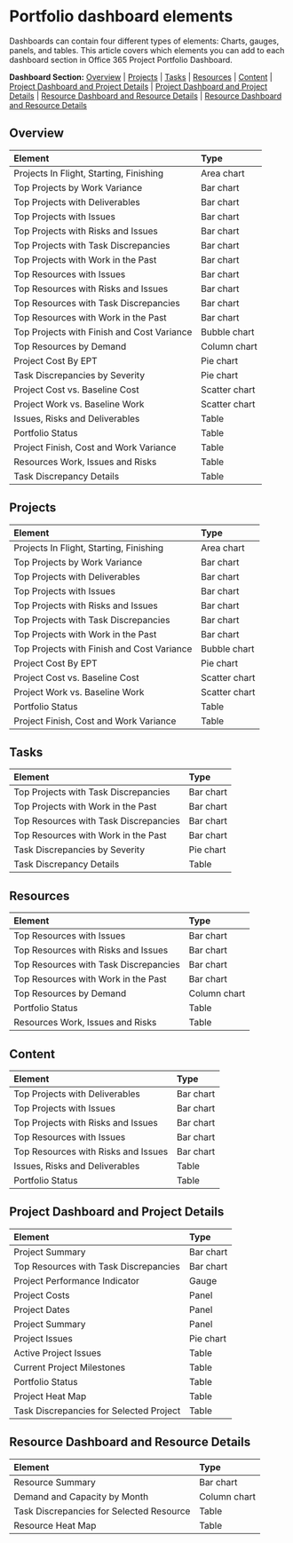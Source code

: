 
# Portfolio dashboard elements

Dashboards can contain four different types of elements: Charts, gauges, panels, and tables. This article covers which elements you can add to each dashboard section in Office 365 Project Portfolio Dashboard.
  
    
    

 **Dashboard Section:** [Overview](706dd1f5-c3a3-47a2-a40f-43e86343a877.md#BKMK_Overview) | [Projects](706dd1f5-c3a3-47a2-a40f-43e86343a877.md#BKMK_Projects) | [Tasks](706dd1f5-c3a3-47a2-a40f-43e86343a877.md#BKMK_Tasks) | [Resources](706dd1f5-c3a3-47a2-a40f-43e86343a877.md#BKMK_Resources) | [Content](706dd1f5-c3a3-47a2-a40f-43e86343a877.md#BKMK_Content) | [Project Dashboard and Project Details](706dd1f5-c3a3-47a2-a40f-43e86343a877.md#BKMK_ProjectDashboard) | [Project Dashboard and Project Details](706dd1f5-c3a3-47a2-a40f-43e86343a877.md#BKMK_ProjectDashboard) | [Resource Dashboard and Resource Details](706dd1f5-c3a3-47a2-a40f-43e86343a877.md#BKMK_ResourceDashboard) | [Resource Dashboard and Resource Details](706dd1f5-c3a3-47a2-a40f-43e86343a877.md#BKMK_ResourceDashboard)
## Overview
<a name="BKMK_Overview"> </a>



|**Element**|**Type**|
|:-----|:-----|
|Projects In Flight, Starting, Finishing  <br/> |Area chart  <br/> |
|Top Projects by Work Variance  <br/> |Bar chart  <br/> |
|Top Projects with Deliverables  <br/> |Bar chart  <br/> |
|Top Projects with Issues  <br/> |Bar chart  <br/> |
|Top Projects with Risks and Issues  <br/> |Bar chart  <br/> |
|Top Projects with Task Discrepancies  <br/> |Bar chart  <br/> |
|Top Projects with Work in the Past  <br/> |Bar chart  <br/> |
|Top Resources with Issues  <br/> |Bar chart  <br/> |
|Top Resources with Risks and Issues  <br/> |Bar chart  <br/> |
|Top Resources with Task Discrepancies  <br/> |Bar chart  <br/> |
|Top Resources with Work in the Past  <br/> |Bar chart  <br/> |
|Top Projects with Finish and Cost Variance  <br/> |Bubble chart  <br/> |
|Top Resources by Demand  <br/> |Column chart  <br/> |
|Project Cost By EPT  <br/> |Pie chart  <br/> |
|Task Discrepancies by Severity  <br/> |Pie chart  <br/> |
|Project Cost vs. Baseline Cost  <br/> |Scatter chart  <br/> |
|Project Work vs. Baseline Work  <br/> |Scatter chart  <br/> |
|Issues, Risks and Deliverables  <br/> |Table  <br/> |
|Portfolio Status  <br/> |Table  <br/> |
|Project Finish, Cost and Work Variance  <br/> |Table  <br/> |
|Resources Work, Issues and Risks  <br/> |Table  <br/> |
|Task Discrepancy Details  <br/> |Table  <br/> |
   

## Projects
<a name="BKMK_Projects"> </a>



|**Element**|**Type**|
|:-----|:-----|
|Projects In Flight, Starting, Finishing  <br/> |Area chart  <br/> |
|Top Projects by Work Variance  <br/> |Bar chart  <br/> |
|Top Projects with Deliverables  <br/> |Bar chart  <br/> |
|Top Projects with Issues  <br/> |Bar chart  <br/> |
|Top Projects with Risks and Issues  <br/> |Bar chart  <br/> |
|Top Projects with Task Discrepancies  <br/> |Bar chart  <br/> |
|Top Projects with Work in the Past  <br/> |Bar chart  <br/> |
|Top Projects with Finish and Cost Variance  <br/> |Bubble chart  <br/> |
|Project Cost By EPT  <br/> |Pie chart  <br/> |
|Project Cost vs. Baseline Cost  <br/> |Scatter chart  <br/> |
|Project Work vs. Baseline Work  <br/> |Scatter chart  <br/> |
|Portfolio Status  <br/> |Table  <br/> |
|Project Finish, Cost and Work Variance  <br/> |Table  <br/> |
   

## Tasks
<a name="BKMK_Tasks"> </a>



|**Element**|**Type**|
|:-----|:-----|
|Top Projects with Task Discrepancies  <br/> |Bar chart  <br/> |
|Top Projects with Work in the Past  <br/> |Bar chart  <br/> |
|Top Resources with Task Discrepancies  <br/> |Bar chart  <br/> |
|Top Resources with Work in the Past  <br/> |Bar chart  <br/> |
|Task Discrepancies by Severity  <br/> |Pie chart  <br/> |
|Task Discrepancy Details  <br/> |Table  <br/> |
   

## Resources
<a name="BKMK_Resources"> </a>



|**Element**|**Type**|
|:-----|:-----|
|Top Resources with Issues  <br/> |Bar chart  <br/> |
|Top Resources with Risks and Issues  <br/> |Bar chart  <br/> |
|Top Resources with Task Discrepancies  <br/> |Bar chart  <br/> |
|Top Resources with Work in the Past  <br/> |Bar chart  <br/> |
|Top Resources by Demand  <br/> |Column chart  <br/> |
|Portfolio Status  <br/> |Table  <br/> |
|Resources Work, Issues and Risks  <br/> |Table  <br/> |
   

## Content
<a name="BKMK_Content"> </a>



|**Element**|**Type**|
|:-----|:-----|
|Top Projects with Deliverables  <br/> |Bar chart  <br/> |
|Top Projects with Issues  <br/> |Bar chart  <br/> |
|Top Projects with Risks and Issues  <br/> |Bar chart  <br/> |
|Top Resources with Issues  <br/> |Bar chart  <br/> |
|Top Resources with Risks and Issues  <br/> |Bar chart  <br/> |
|Issues, Risks and Deliverables  <br/> |Table  <br/> |
|Portfolio Status  <br/> |Table  <br/> |
   

## Project Dashboard and Project Details
<a name="BKMK_ProjectDashboard"> </a>



|**Element**|**Type**|
|:-----|:-----|
|Project Summary  <br/> |Bar chart  <br/> |
|Top Resources with Task Discrepancies  <br/> |Bar chart  <br/> |
|Project Performance Indicator  <br/> |Gauge  <br/> |
|Project Costs  <br/> |Panel  <br/> |
|Project Dates  <br/> |Panel  <br/> |
|Project Summary  <br/> |Panel  <br/> |
|Project Issues  <br/> |Pie chart  <br/> |
|Active Project Issues  <br/> |Table  <br/> |
|Current Project Milestones  <br/> |Table  <br/> |
|Portfolio Status  <br/> |Table  <br/> |
|Project Heat Map  <br/> |Table  <br/> |
|Task Discrepancies for Selected Project  <br/> |Table  <br/> |
   

## Resource Dashboard and Resource Details
<a name="BKMK_ResourceDashboard"> </a>



|**Element**|**Type**|
|:-----|:-----|
|Resource Summary  <br/> |Bar chart  <br/> |
|Demand and Capacity by Month  <br/> |Column chart  <br/> |
|Task Discrepancies for Selected Resource  <br/> |Table  <br/> |
|Resource Heat Map  <br/> |Table  <br/> |
   
